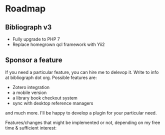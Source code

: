 # Roadmap
## Bibliograph v3
- Fully upgrade to PHP 7
- Replace homegrown qcl framework with Yii2

## Sponsor a feature
If you need a particular feature, you can hire me to delevop it. Write to
info at bibliograph dot org. Possible features are:
- Zotero integration
- a mobile version
- a library book checkout system
- sync with desktop reference managers
 
and much more. I'll be happy to develop a plugin for your particular need.

Features/changes that might be implemented or not, depending on
my free time & sufficient interest:

